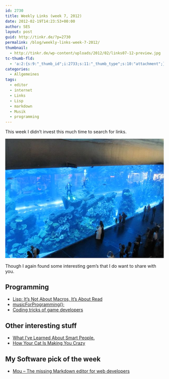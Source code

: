 ```yaml
---
id: 2730
title: Weekly Links (week 7, 2012)
date: 2012-02-19T14:23:53+00:00
author: SES
layout: post
guid: http://tinkr.de/?p=2730
permalink: /blog/weekly-links-week-7-2012/
thumbnail:
  - http://tinkr.de/wp-content/uploads/2012/02/links07-12-preview.jpg
tc-thumb-fld:
  - 'a:2:{s:9:"_thumb_id";i:2733;s:11:"_thumb_type";s:10:"attachment";}'
categories:
  - Allgemeines
tags:
  - editor
  - internet
  - Links
  - Lisp
  - markdown
  - Musik
  - programming
---
```

This week I didn’t invest this much time to search for links.

![Fishing for links in the shopping mall](/assets/2012/02/links07-12.jpg)

Though I again found some interesting gem’s that I do want to share with you.

## Programming

  * <a href="http://jlongster.com/2012/02/18/its-not-about-macros-its-about-read.html" target="_blank">Lisp: It’s Not About Macros, It’s About Read</a>
  * <a href="http://www.musicforprogramming.net/" target="_blank">musicForProgramming();</a>
  * <a href="http://www.dodgycoder.net/2012/02/coding-tricks-of-game-developers.html" target="_blank">Coding tricks of game developers</a>

## Other interesting stuff

  * <a href="http://tmac721.tumblr.com/post/17500383225/what-ive-learned-about-smart-people" target="_blank">What I’ve Learned About Smart People.</a>
  * <a href="http://www.theatlantic.com/magazine/archive/2012/03/how-your-cat-is-making-you-crazy/8873/" target="_blank">How Your Cat Is Making You Crazy</a>

## My Software pick of the week

  * <a href="http://mouapp.com/" target="_blank">Mou – The missing Markdown editor for web developers</a>
